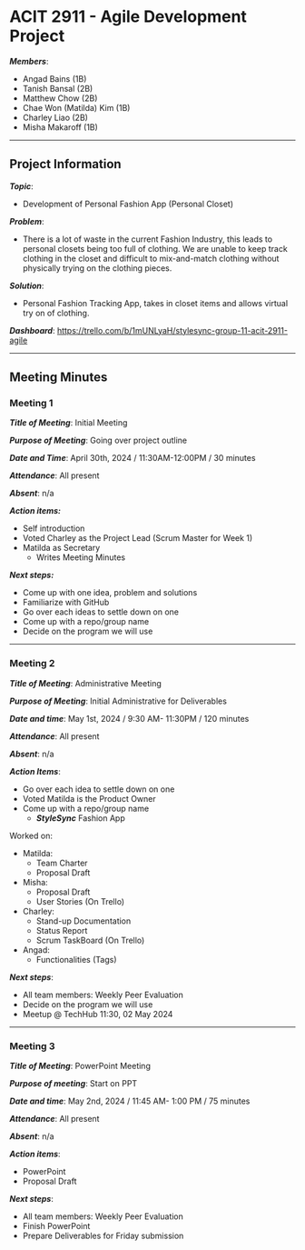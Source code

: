 # ACIT 2911 - Agile Development Project

**_Members_**:
- Angad Bains (1B)
- Tanish Bansal (2B)
- Matthew Chow (2B)
- Chae Won (Matilda) Kim (1B)
- Charley Liao (2B)
- Misha Makaroff (1B)

---
## Project Information

**_Topic_**:
- Development of Personal Fashion App (Personal Closet)

**_Problem_**:

- There is a lot of waste in the current Fashion Industry, this leads to personal closets being too full of clothing. We are unable to keep track clothing in the closet and difficult to mix-and-match clothing without physically trying on the clothing pieces.

**_Solution_**:

- Personal Fashion Tracking App, takes in closet items and allows virtual try on of clothing.

**_Dashboard_**:
https://trello.com/b/1mUNLyaH/stylesync-group-11-acit-2911-agile

---

## Meeting Minutes

### Meeting 1

**_Title of Meeting_**: Initial Meeting

**_Purpose of Meeting_**: Going over project outline

**_Date and Time_**: April 30th, 2024 / 11:30AM-12:00PM / 30 minutes

**_Attendance_**: All present

**_Absent_**: n/a

**_Action items:_**
- Self introduction
- Voted Charley as the Project Lead (Scrum Master for Week 1)
- Matilda as Secretary
    - Writes Meeting Minutes

**_Next steps:_**
- Come up with one idea, problem and solutions
- Familiarize with GitHub
- Go over each ideas to settle down on one
- Come up with a repo/group name
- Decide on the program we will use

---

### Meeting 2

**_Title of Meeting_**:  Administrative Meeting

**_Purpose of Meeting_**: Initial Administrative for Deliverables

**_Date and time_**: May 1st, 2024 / 9:30 AM- 11:30PM / 120 minutes

**_Attendance_**: All present

**_Absent_**: n/a

**_Action Items_**:
- Go over each idea to settle down on one
- Voted Matilda is the Product Owner
- Come up with a repo/group name
    - **_StyleSync_** Fashion App

Worked on:
- Matilda:
    - Team Charter
    - Proposal Draft
- Misha:
    - Proposal Draft
    - User Stories (On Trello)
- Charley:
    - Stand-up Documentation
    - Status Report
    - Scrum TaskBoard (On Trello)
- Angad:
    - Functionalities (Tags)

**_Next steps_**:
- All team members: Weekly Peer Evaluation
- Decide on the program we will use
- Meetup @ TechHub 11:30, 02 May 2024

---

### Meeting 3

**_Title of Meeting_**:  PowerPoint Meeting

**_Purpose of meeting_**: Start on PPT

**_Date and time_**: May 2nd, 2024 / 11:45 AM- 1:00 PM / 75 minutes

**_Attendance_**: All present

**_Absent_**: n/a

**_Action items_**:
- PowerPoint
- Proposal Draft

**_Next steps_**:
- All team members: Weekly Peer Evaluation
- Finish PowerPoint
- Prepare Deliverables for Friday submission
